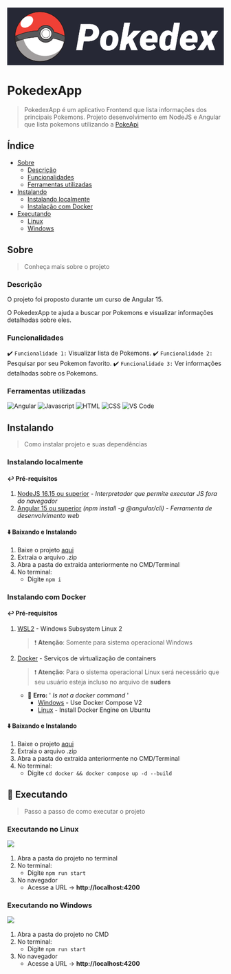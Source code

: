 ![Logo PokedexAPP](./readme/poke_logo.png)

# PokedexApp
> PokedexApp é um aplicativo Frontend que lista informações dos principais Pokemons.
> Projeto desenvolvimento em NodeJS e Angular que lista pokemons utilizando a [PokeApi](https://pokeapi.co/)

## Índice

-   [Sobre](#sobre)
      - [Descrição](#descrição)
      - [Funcionalidades](#funcinalidades)
      - [Ferramentas utilizadas](#ferramentas-utilizadas)    
-   [Instalando](#instalando)
      -   [Instalando localmente](#instalando-localmente)
      -   [Instalação com Docker](#instalação-com-docker)
-   [Executando](#executando)
      -   [Linux](#executando-no-linux)
      -   [Windows](#executando-no-windows)

## Sobre
> Conheça mais sobre o projeto

### Descrição

O projeto foi proposto durante um curso de Angular 15.

O PokedexApp te ajuda a buscar por Pokemons e visualizar informações detalhadas sobre eles.

### Funcionalidades

:heavy_check_mark: `Funcionalidade 1:` Visualizar lista de Pokemons.
:heavy_check_mark: `Funcionalidade 2:` Pesquisar por seu Pokemon favorito.
:heavy_check_mark: `Funcionalidade 3:` Ver informações detalhadas sobre os Pokemons.

### Ferramentas utilizadas

![Angular](https://img.shields.io/badge/Angular-DD0031?style=for-the-badge&logo=angular&logoColor=white) ![Javascript](https://img.shields.io/badge/JavaScript-323330?style=for-the-badge&logo=javascript&logoColor=F7DF1E) ![HTML](https://img.shields.io/badge/HTML5-E34F26?style=for-the-badge&logo=html5&logoColor=white) ![CSS](https://img.shields.io/badge/CSS3-1572B6?style=for-the-badge&logo=css3&logoColor=white) ![VS Code](https://img.shields.io/badge/VSCode-0078D4?style=for-the-badge&logo=visual%20studio%20code&logoColor=white)

## Instalando

> Como instalar projeto e suas dependências

### Instalando localmente

#### :leftwards_arrow_with_hook: Pré-requisitos

1. [NodeJS 16.15 ou superior](https://nodejs.org/en/download/) - _Interpretador que permite executar JS fora do navegador_
2. [Angular 15 ou superior](https://angular.io/cli) _(npm install -g @angular/cli)_ - _Ferramenta de desenvolvimento web_

#### :arrow_down: Baixando e Instalando

1. Baixe o projeto [aqui](https://github.com/hc-pedrosouza/pokedex-app/archive/refs/heads/master.zip)
2. Extraia o arquivo .zip
3. Abra a pasta do extraida anteriormente no CMD/Terminal 
1. No terminal:
    - Digite `npm i`

### Instalando com Docker

#### :leftwards_arrow_with_hook: Pré-requisitos

1. [WSL2](https://learn.microsoft.com/pt-br/windows/wsl/install) - Windows Subsystem Linux 2
    > :exclamation: **Atenção**: Somente para sistema operacional Windows
1. [Docker](https://www.docker.com/products/docker-desktop/) - Serviços de virtualização de containers
    > :exclamation: **Atenção**: Para o sistema operacional Linux será necessário que seu usuário esteja incluso no arquivo de **suders**
    - :anger: **Erro:** ' _Is not a docker command_ '
        - [Windows](https://www.mydatabase.com.br/index.php/71-categorias/docker/212-manual-do-usu%C3%A1rio-do-docker-desktop-para-windows) - Use Docker Compose V2
        - [Linux](https://docs.docker.com/engine/install/ubuntu/) - Install Docker Engine on Ubuntu

#### :arrow_down: Baixando e Instalando

1. Baixe o projeto [aqui](https://github.com/hc-pedrosouza/pokedex-app/archive/refs/heads/master.zip)
2. Extraia o arquivo .zip
3. Abra a pasta do extraida anteriormente no CMD/Terminal 
1. No terminal:
    - Digite `cd docker && docker compose up -d --build`

## :rocket: Executando

> Passo a passo de como executar o projeto

### Executando no Linux

<img src="https://img.shields.io/badge/Linux-FCC624?style=for-the-badge&logo=linux&logoColor=black">

1. Abra a pasta do projeto no terminal
1. No terminal:
    - Digite `npm run start`
1. No navegador
    - Acesse a URL -> **http://localhost:4200**

### Executando no Windows

<img src="https://img.shields.io/badge/Windows-0078D6?style=for-the-badge&logo=windows&logoColor=white" >

1. Abra a pasta do projeto no CMD
1. No terminal:
    - Digite `npm run start`
1. No navegador
    - Acesse a URL -> **http://localhost:4200**
